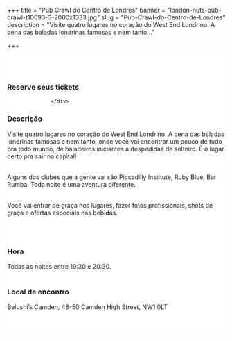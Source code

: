 ﻿+++
title = "Pub Crawl do Centro de Londres"
banner = "london-nuts-pub-crawl-t10093-3-2000x1333.jpg"
slug = "Pub-Crawl-do-Centro-de-Londres"
description = "Visite quatro lugares no coração do West End Londrino. A cena das baladas londrinas famosas e nem tanto..."

+++

<section class="mbr-section" id="msg-box5-1w" style="background-color: rgb(255, 255, 255); padding-top: 40px; padding-bottom: 40px;">
    <div class="container">
        <div class="row">
        <div class="col-md-6 col-lg-5 col-xl-4" id= "fix1">
<h3>Reserve seus tickets</h3>
<script src="https://assets.ticketinghub.com/checkout.js" data-channel="84f16908-36a3-4546-8ca7-3bf7cb2d99dd" data-endpoint="https://api.ticketinghub.com" data-product="997913af-7886-4279-ab64-af2c8ff7e577" data-layout="embed" data-landing="calendar" data-event-period="7" data-events-view-mode="multi-day" data-fields="name,email,telephone" data-collect-voucher-recipient-info="1" data-color="#1b2d49" data-button-label="BOOK NOW" data-footer="ssl" data-lang="pt" data-discounts="1" data-free="0" data-avs="0" data-subscribe="1" data-ga-track-pageviews="1" data-ga-track-purchases="1"></script>


                  </div>
<div class="col-md-6 col-lg-7 col-xl-8"> <h3 class="mbr-section-title display-2">Descrição</h3>

Visite quatro lugares no coração do West End Londrino. A cena das baladas londrinas famosas e nem tanto, onde você vai encontrar um pouco de tudo pra todo mundo, de baladeiros iniciantes a despedidas de solteiro. É o lugar certo pra sair na capital!<br><br>

Alguns dos clubes que a gente vai são Piccadilly Institute, Ruby Blue, Bar Rumba. Toda noite é uma aventura diferente.<br><br>

Você vai entrar de graça nos lugares, fazer fotos profissionais, shots de graça e ofertas especiais nas bebidas.

<br>
<br>
<h3 class="mbr-section-title display-2">Hora</h3>
Todas as noites entre 19:30 e 20:30.
<br>
<br>

<h3 class="mbr-section-title display-2">Local de encontro</h3>
Belushi’s Camden, 48-50 Camden High Street, NW1 0LT
<br>
<br>
<script src='https://static.citymapper.com/js/embed/widget.js' data-slug='99gdm5' data-width=600></script> </div>

</section>
